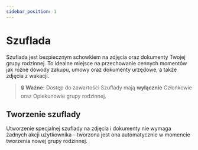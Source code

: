 ```yaml
---
sidebar_position: 1
---
```


# Szuflada

Szuflada jest bezpiecznym schowkiem na zdjęcia oraz dokumenty Twojej grupy rodzinnej. To idealne miejsce na przechowanie cennych momentów jak różne dowody zakupu, umowy oraz dokumenty urzędowe, a także zdjęcia z wakacji.

> 🔒 **Ważne:** Dostęp do zawartości Szuflady mają **wyłącznie** Członkowie oraz Opiekunowie grupy rodzinnej.

## Tworzenie szuflady

Utworzenie specjalnej szuflady na zdjęcia i dokumenty nie wymaga żadnych akcji użytkownika - tworzona jest ona automatycznie w momencie tworzenia nowej grupy rodzinnej.